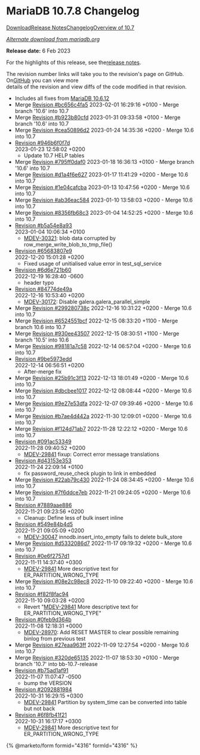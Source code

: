 # MariaDB 10.7.8 Changelog

[Download](https://mariadb.com/downloads/)[Release Notes](../../old-releases/release-notes-mariadb-10-7-series/mariadb-10-7-8-release-notes.md)[Changelog](mariadb-10-7-8-changelog.md)[Overview of 10.7](../../old-releases/release-notes-mariadb-10-7-series/what-is-mariadb-107.md)

[_Alternate download from mariadb.org_](https://downloads.mariadb.org/mariadb/10.7.8/)

**Release date:** 6 Feb 2023

For the highlights of this release, see the[release notes](../../old-releases/release-notes-mariadb-10-7-series/mariadb-10-7-8-release-notes.md).

The revision number links will take you to the revision's page on GitHub. On[GitHub](https://github.com/MariaDB/server/tree/10.7) you can view more\
details of the revision and view diffs of the code modified in that revision.

* Includes all fixes from [MariaDB 10.6.12](../changelogs-mariadb-106-series/mariadb-10-6-12-changelog.md)
* Merge [Revision #bc656c4fa5](https://github.com/MariaDB/server/commit/bc656c4fa5) 2023-02-01 16:29:16 +0100 - Merge branch '10.6' into 10.7
* Merge [Revision #b923b80cfd](https://github.com/MariaDB/server/commit/b923b80cfd) 2023-01-31 09:33:58 +0100 - Merge branch '10.6' into 10.7
* Merge [Revision #cea50896d2](https://github.com/MariaDB/server/commit/cea50896d2) 2023-01-24 14:35:36 +0200 - Merge 10.6 into 10.7
* [Revision #946b6f0f7d](https://github.com/MariaDB/server/commit/946b6f0f7d)\
  2023-01-23 12:58:02 +0200
  * Update 10.7 HELP tables
* Merge [Revision #795ff0daf0](https://github.com/MariaDB/server/commit/795ff0daf0) 2023-01-18 16:36:13 +0100 - Merge branch '10.6' into 10.7
* Merge [Revision #d1a4f6e627](https://github.com/MariaDB/server/commit/d1a4f6e627) 2023-01-17 11:41:29 +0200 - Merge 10.6 into 10.7
* Merge [Revision #1e04cafcba](https://github.com/MariaDB/server/commit/1e04cafcba) 2023-01-13 10:47:56 +0200 - Merge 10.6 into 10.7
* Merge [Revision #ab36eac584](https://github.com/MariaDB/server/commit/ab36eac584) 2023-01-10 13:58:03 +0200 - Merge 10.6 into 10.7
* Merge [Revision #8356fb68c3](https://github.com/MariaDB/server/commit/8356fb68c3) 2023-01-04 14:52:25 +0200 - Merge 10.6 into 10.7
* [Revision #b5a54e8a93](https://github.com/MariaDB/server/commit/b5a54e8a93)\
  2023-01-04 10:06:34 +0100
  * [MDEV-30321](https://jira.mariadb.org/browse/MDEV-30321): blob data corrupted by row\_merge\_write\_blob\_to\_tmp\_file()
* [Revision #65683807e9](https://github.com/MariaDB/server/commit/65683807e9)\
  2022-12-20 15:01:28 +0200
  * Fixed usage of unitialised value error in test\_sql\_service
* [Revision #6d6e721b60](https://github.com/MariaDB/server/commit/6d6e721b60)\
  2022-12-19 16:28:40 -0600
  * header typo
* [Revision #84774de49a](https://github.com/MariaDB/server/commit/84774de49a)\
  2022-12-16 10:53:40 +0200
  * [MDEV-30172](https://jira.mariadb.org/browse/MDEV-30172): Disable galera.galera\_parallel\_simple
* Merge [Revision #299280738c](https://github.com/MariaDB/server/commit/299280738c) 2022-12-16 10:31:22 +0200 - Merge 10.6 into 10.7
* Merge [Revision #6524551bcf](https://github.com/MariaDB/server/commit/6524551bcf) 2022-12-15 08:33:20 +1100 - Merge branch 10.6 into 10.7
* Merge [Revision #930ee43507](https://github.com/MariaDB/server/commit/930ee43507) 2022-12-15 08:30:51 +1100 - Merge branch '10.5' into 10.6
* Merge [Revision #98181a7c58](https://github.com/MariaDB/server/commit/98181a7c58) 2022-12-14 06:57:04 +0200 - Merge 10.6 into 10.7
* [Revision #9be5973edd](https://github.com/MariaDB/server/commit/9be5973edd)\
  2022-12-14 06:56:51 +0200
  * After-merge fix
* Merge [Revision #25b91c3f13](https://github.com/MariaDB/server/commit/25b91c3f13) 2022-12-13 18:01:49 +0200 - Merge 10.6 into 10.7
* Merge [Revision #dbcbee1017](https://github.com/MariaDB/server/commit/dbcbee1017) 2022-12-12 08:08:44 +0200 - Merge 10.6 into 10.7
* Merge [Revision #9e27e53dfa](https://github.com/MariaDB/server/commit/9e27e53dfa) 2022-12-07 09:39:46 +0200 - Merge 10.6 into 10.7
* Merge [Revision #b7ae4d442a](https://github.com/MariaDB/server/commit/b7ae4d442a) 2022-11-30 12:09:01 +0200 - Merge 10.6 into 10.7
* Merge [Revision #f124d71ab7](https://github.com/MariaDB/server/commit/f124d71ab7) 2022-11-28 12:22:12 +0200 - Merge 10.6 into 10.7
* [Revision #091ac53349](https://github.com/MariaDB/server/commit/091ac53349)\
  2022-11-28 09:40:52 +0200
  * [MDEV-29841](https://jira.mariadb.org/browse/MDEV-29841) fixup: Correct error message translations
* [Revision #d43153e353](https://github.com/MariaDB/server/commit/d43153e353)\
  2022-11-24 22:09:14 +0100
  * fix password\_reuse\_check plugin to link in embedded
* Merge [Revision #22ab79c430](https://github.com/MariaDB/server/commit/22ab79c430) 2022-11-24 08:34:45 +0200 - Merge 10.6 into 10.7
* Merge [Revision #7f6ddce7eb](https://github.com/MariaDB/server/commit/7f6ddce7eb) 2022-11-21 09:24:05 +0200 - Merge 10.6 into 10.7
* [Revision #7889aae886](https://github.com/MariaDB/server/commit/7889aae886)\
  2022-11-21 09:23:56 +0200
  * Cleanup: Define less of bulk insert inline
* [Revision #549e84b4d5](https://github.com/MariaDB/server/commit/549e84b4d5)\
  2022-11-21 09:05:09 +0200
  * [MDEV-30047](https://jira.mariadb.org/browse/MDEV-30047) innodb.insert\_into\_empty fails to delete bulk\_store
* Merge [Revision #d5332086d7](https://github.com/MariaDB/server/commit/d5332086d7) 2022-11-17 09:19:32 +0200 - Merge 10.6 into 10.7
* [Revision #0e6f2757d1](https://github.com/MariaDB/server/commit/0e6f2757d1)\
  2022-11-11 14:37:40 +0300
  * [MDEV-29841](https://jira.mariadb.org/browse/MDEV-29841) More descriptive text for ER\_PARTITION\_WRONG\_TYPE
* Merge [Revision #08e2c98ec8](https://github.com/MariaDB/server/commit/08e2c98ec8) 2022-11-10 09:22:40 +0200 - Merge 10.6 into 10.7
* [Revision #f82f8fac94](https://github.com/MariaDB/server/commit/f82f8fac94)\
  2022-11-10 09:03:28 +0200
  * Revert "[MDEV-29841](https://jira.mariadb.org/browse/MDEV-29841) More descriptive text for ER\_PARTITION\_WRONG\_TYPE"
* [Revision #0feb9d364b](https://github.com/MariaDB/server/commit/0feb9d364b)\
  2022-11-08 12:18:31 +0000
  * [MDEV-28970](https://jira.mariadb.org/browse/MDEV-28970): Add RESET MASTER to clear possible remaining binlog from previous test
* Merge [Revision #27eaa963ff](https://github.com/MariaDB/server/commit/27eaa963ff) 2022-11-09 12:27:54 +0200 - Merge 10.6 into 10.7
* Merge [Revision #320de65135](https://github.com/MariaDB/server/commit/320de65135) 2022-11-07 18:53:30 +0100 - Merge branch '10.7' into bb-10.7-release
* [Revision #b75ad1af91](https://github.com/MariaDB/server/commit/b75ad1af91)\
  2022-11-07 11:07:47 -0500
  * bump the VERSION
* [Revision #2092881984](https://github.com/MariaDB/server/commit/2092881984)\
  2022-10-31 16:29:15 +0300
  * [MDEV-29841](https://jira.mariadb.org/browse/MDEV-29841) Partition by system\_time can be converted into table but not back
* [Revision #6f8fb41f21](https://github.com/MariaDB/server/commit/6f8fb41f21)\
  2022-10-31 16:17:17 +0300
  * [MDEV-29841](https://jira.mariadb.org/browse/MDEV-29841) More descriptive text for ER\_PARTITION\_WRONG\_TYPE

{% @marketo/form formid="4316" formId="4316" %}
